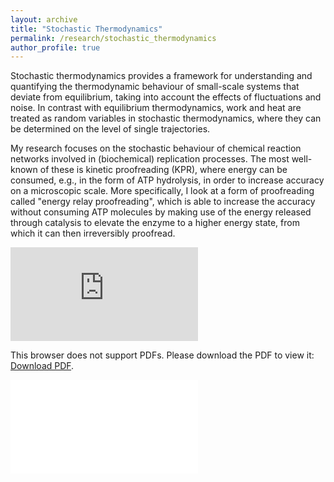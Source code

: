 ```yaml
---
layout: archive
title: "Stochastic Thermodynamics"
permalink: /research/stochastic_thermodynamics
author_profile: true
---
```


Stochastic thermodynamics provides a framework for understanding and quantifying the thermodynamic behaviour of small-scale systems that deviate from equilibrium, taking into account the effects of fluctuations and noise. In contrast with equilibrium thermodynamics,  work and heat are treated as random variables in stochastic thermodynamics, where they can be determined on the level of single trajectories.

My research focuses on the stochastic behaviour of chemical reaction networks involved in (biochemical) replication processes. The most well-known of these is kinetic proofreading (KPR), where energy can be consumed, e.g., in the form of ATP hydrolysis, in order to increase accuracy on a microscopic scale. More specifically, I look at a form of proofreading called "energy relay proofreading", which is able to increase the accuracy without consuming ATP molecules by making use of the energy released through catalysis to elevate the enzyme to a higher energy state, from which it can then irreversibly proofread.

<object data="http://berxjonas.github.io/images/ERPR_networks.pdf" type="application/pdf" width="700px" height="700px">
    <embed src="http://berxjonas.github.io/images/ERPR_networks.pdf">
        <p>This browser does not support PDFs. Please download the PDF to view it: <a href="http://berxjonas.github.io/images/ERPR_networks.pdf">Download PDF</a>.</p>
    </embed>
</object>

![](/images/ERPR_networks.pdf)
